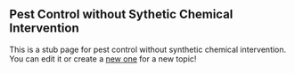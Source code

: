 ## Pest Control without Sythetic Chemical Intervention

This is a stub page for pest control without synthetic chemical intervention. You can edit it or create a [new one](new_page.md) for a new topic!
